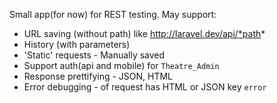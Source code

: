 Small app(for now) for REST testing.
May support:
* URL saving (without path) like http://laravel.dev/api/*path*
* History (with parameters)
* 'Static' requests - Manually saved
* Support auth(api and mobile) for `Theatre_Admin`
* Response prettifying - JSON, HTML 
* Error debugging - of request has HTML or JSON key `error`
